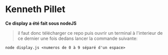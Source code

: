 # Kenneth Pillet 
**Ce display a été fait sous nodeJS**
>il faut donc télécharger ce repo puis ouvrir un terminal à l'interieur de ce dernier une fois dedans lancer la commande suivante:

`` node display.js <numeros de 0 à 9 séparé d'un espace> ``